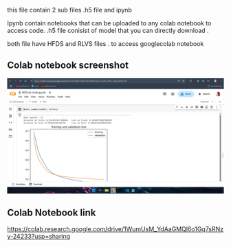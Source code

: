 this file contain 2 sub files .h5 file and ipynb

Ipynb contain notebooks that can be uploaded to any colab notebook to access code.
.h5 file conisist of model that you can directly download .

both file have HFDS and RLVS files .
to access googlecolab notebook

## Colab notebook screenshot

![alt text](<.h5 file(model file)/image.png>)
## Colab Notebook link
 https://colab.research.google.com/drive/1WumUsM_YdAaGMQl6o1Gq7sRNzy-24233?usp=sharing
